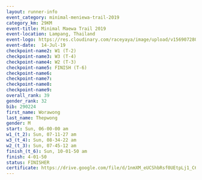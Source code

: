```yaml
---
layout: runner-info 
event_category: minimal-meniewa-trail-2019 
category_km: 29KM 
event-title: Minimal Maewa Trail 2019 
event-location: Lampang, Thailand 
event-logo: https://res.cloudinary.com/raceyaya/image/upload/v1569072805/logo/minimal-trail_ktnvsp.jpg 
event-date:  14-Jul-19 
checkpoint-name2: W1 (T-2) 
checkpoint-name3: W3 (T-4) 
checkpoint-name4: W2 (T-3) 
checkpoint-name5: FINISH (T-6) 
checkpoint-name6: 
checkpoint-name7: 
checkpoint-name8: 
checkpoint-name9: 
overall_rank: 39
gender_rank: 32
bib: 290224
first_name: Worawong
last_name: Thepwong
gender: M
start: Sun, 06-00-00 am
w1_(t_2): Sun, 07-11-27 am
w3_(t_4): Sun, 08-34-22 am
w2_(t_3): Sun, 07-45-12 am
finish_(t_6): Sun, 10-01-50 am
finish: 4-01-50
status: FINISHER
certificate: https://drive.google.com/file/d/1nmXM_eUCShbRsf0UEtpLj1_C6iFizoZ3/view?usp=sharing
---
```

